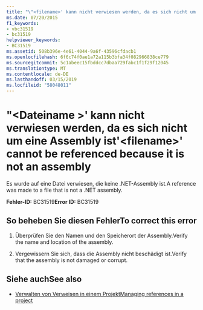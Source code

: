 ```yaml
---
title: "\"<filename>' kann nicht verwiesen werden, da es sich nicht um eine Assembly ist"
ms.date: 07/20/2015
f1_keywords:
- vbc31519
- bc31519
helpviewer_keywords:
- BC31519
ms.assetid: 508b396e-4e61-4044-9a6f-43596cfdacb1
ms.openlocfilehash: 6f6c74f0ae1a72a115b3bfa34f082966838ce779
ms.sourcegitcommit: 5c1abeec15fbddcc7dbaa729fabc1f1f29f12045
ms.translationtype: MT
ms.contentlocale: de-DE
ms.lasthandoff: 03/15/2019
ms.locfileid: "58048011"
---
```

# <a name="filename-cannot-be-referenced-because-it-is-not-an-assembly"></a><span data-ttu-id="83112-102">"\<Dateiname >' kann nicht verwiesen werden, da es sich nicht um eine Assembly ist</span><span class="sxs-lookup"><span data-stu-id="83112-102">'\<filename>' cannot be referenced because it is not an assembly</span></span>
<span data-ttu-id="83112-103">Es wurde auf eine Datei verwiesen, die keine .NET-Assembly ist.</span><span class="sxs-lookup"><span data-stu-id="83112-103">A reference was made to a file that is not a .NET assembly.</span></span>  
  
 <span data-ttu-id="83112-104">**Fehler-ID:** BC31519</span><span class="sxs-lookup"><span data-stu-id="83112-104">**Error ID:** BC31519</span></span>  
  
## <a name="to-correct-this-error"></a><span data-ttu-id="83112-105">So beheben Sie diesen Fehler</span><span class="sxs-lookup"><span data-stu-id="83112-105">To correct this error</span></span>  
  
1.  <span data-ttu-id="83112-106">Überprüfen Sie den Namen und den Speicherort der Assembly.</span><span class="sxs-lookup"><span data-stu-id="83112-106">Verify the name and location of the assembly.</span></span>  
  
2.  <span data-ttu-id="83112-107">Vergewissern Sie sich, dass die Assembly nicht beschädigt ist.</span><span class="sxs-lookup"><span data-stu-id="83112-107">Verify that the assembly is not damaged or corrupt.</span></span>  
  
## <a name="see-also"></a><span data-ttu-id="83112-108">Siehe auch</span><span class="sxs-lookup"><span data-stu-id="83112-108">See also</span></span>

- [<span data-ttu-id="83112-109">Verwalten von Verweisen in einem Projekt</span><span class="sxs-lookup"><span data-stu-id="83112-109">Managing references in a project</span></span>](/visualstudio/ide/managing-references-in-a-project)
